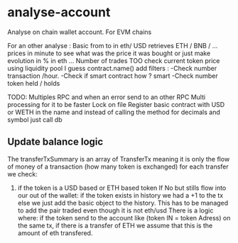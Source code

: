 # analyse-account

Analyse on chain wallet account. For EVM chains

For an other analyse :
Basic from to in eth/ USD
retrieves ETH / BNB / ... prices in minute to see what was the price it was bought
or just make evolution in % in eth ...
Number of trades TOO
check current token price using liquidity pool I guess
contract.name()
add filters :
-Check number transaction /hour.
-Check if smart contract how ? smart
-Check number token held / holds

TODO:
Multiples RPC and when an error send to an other RPC
Multi processing for it to be faster
Lock on file
Register basic contract with USD or WETH in the name and instead of calling the method for decimals and symbol just call db

## Update balance logic

The transferTxSummary is an array of TransferTx meaning it is only the flow of money of a transaction (how many token is exchanged)
for each transfer we check:

1. if the token is a USD based or ETH based token
   If No but stills flow into our out of the wallet:
   if the token exists in history we had a +1 to the tx
   else we just add the basic object to the history. This has to be managed to add the pair traded even though it is not eth/usd
   There is a logic where: if the token send to the account like (token IN = token Adress) on the same tx, if there is a transfer of ETH we assume that this is the amount of eth transfered.
